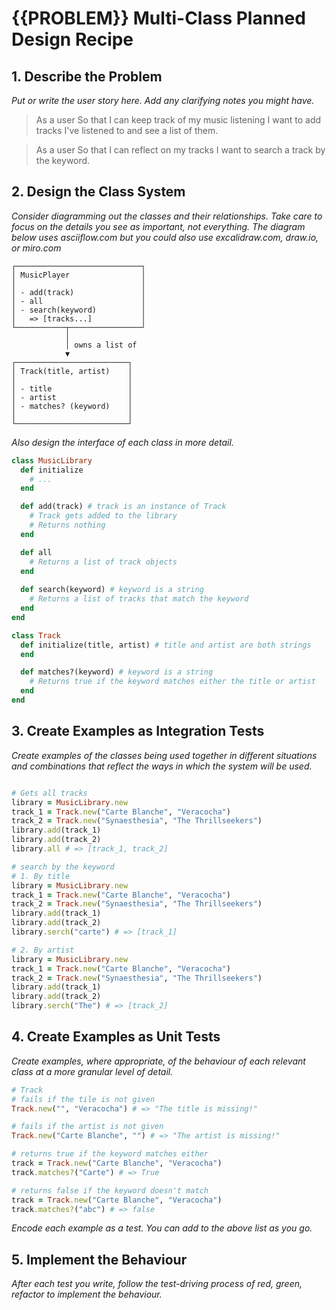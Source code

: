 # {{PROBLEM}} Multi-Class Planned Design Recipe

## 1. Describe the Problem

_Put or write the user story here. Add any clarifying notes you might have._

> As a user
> So that I can keep track of my music listening
> I want to add tracks I've listened to and see a list of them.

> As a user
> So that I can reflect on my tracks
> I want to search a track by the keyword.

## 2. Design the Class System

_Consider diagramming out the classes and their relationships. Take care to
focus on the details you see as important, not everything. The diagram below
uses asciiflow.com but you could also use excalidraw.com, draw.io, or miro.com_

```
┌────────────────────────────┐
│ MusicPlayer                │
│                            │
│ - add(track)               │
│ - all                      │
│ - search(keyword)          │
│   => [tracks...]           │
└───────────┬────────────────┘
            │
            │ owns a list of
            ▼
┌─────────────────────────┐
│ Track(title, artist)    │
│                         │
│ - title                 │
│ - artist                │
│ - matches? (keyword)    │
│                         │
└─────────────────────────┘
```

_Also design the interface of each class in more detail._

```ruby
class MusicLibrary
  def initialize
    # ...
  end

  def add(track) # track is an instance of Track
    # Track gets added to the library
    # Returns nothing
  end

  def all
    # Returns a list of track objects
  end
  
  def search(keyword) # keyword is a string
    # Returns a list of tracks that match the keyword
  end
end

class Track
  def initialize(title, artist) # title and artist are both strings
  end

  def matches?(keyword) # keyword is a string
    # Returns true if the keyword matches either the title or artist
  end
end
```

## 3. Create Examples as Integration Tests

_Create examples of the classes being used together in different situations and
combinations that reflect the ways in which the system will be used._

```ruby

# Gets all tracks
library = MusicLibrary.new
track_1 = Track.new("Carte Blanche", "Veracocha")
track_2 = Track.new("Synaesthesia", "The Thrillseekers")
library.add(track_1)
library.add(track_2)
library.all # => [track_1, track_2]

# search by the keyword
# 1. By title
library = MusicLibrary.new
track_1 = Track.new("Carte Blanche", "Veracocha")
track_2 = Track.new("Synaesthesia", "The Thrillseekers")
library.add(track_1)
library.add(track_2)
library.serch("carte") # => [track_1]

# 2. By artist
library = MusicLibrary.new
track_1 = Track.new("Carte Blanche", "Veracocha")
track_2 = Track.new("Synaesthesia", "The Thrillseekers")
library.add(track_1)
library.add(track_2)
library.serch("The") # => [track_2]

```

## 4. Create Examples as Unit Tests

_Create examples, where appropriate, of the behaviour of each relevant class at
a more granular level of detail._

```ruby
# Track
# fails if the tile is not given
Track.new("", "Veracocha") # => "The title is missing!"

# fails if the artist is not given
Track.new("Carte Blanche", "") # => "The artist is missing!"

# returns true if the keyword matches either 
track = Track.new("Carte Blanche", "Veracocha")
track.matches?("Carte") # => True

# returns false if the keyword doesn't match 
track = Track.new("Carte Blanche", "Veracocha")
track.matches?("abc") # => false
```

_Encode each example as a test. You can add to the above list as you go._

## 5. Implement the Behaviour

_After each test you write, follow the test-driving process of red, green,
refactor to implement the behaviour._
